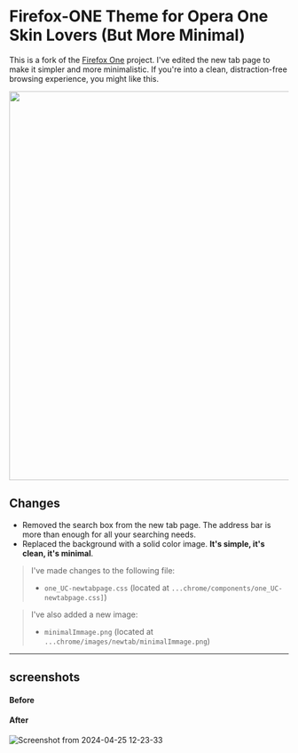 # Firefox-ONE Theme for Opera One Skin Lovers (But More Minimal)

This is a fork of the [Firefox One](https://github.com/Godiesc/firefox-one) project. I've edited the new tab page to make it simpler and more minimalistic. If you're into a clean, distraction-free browsing experience, you might like this.

<img src = "https://github.com/rimaout/firefox-one-NewMinimalTab/assets/116072651/0d98fe2e-bcd4-4093-bde8-010577e6854b" width="700" />


## Changes

- Removed the search box from the new tab page. The address bar is more than enough for all your searching needs.
- Replaced the background with a solid color image. **It's simple, it's clean, it's minimal**.

>I've made changes to the following file:
>- `one_UC-newtabpage.css` (located at `...chrome/components/one_UC-newtabpage.css]`)

>I've also added a new image:
>- `minimalImmage.png` (located at `...chrome/images/newtab/minimalImmage.png`)

---

## screenshots
#### Before


#### After
![Screenshot from 2024-04-25 12-23-33](https://github.com/rimaout/firefox-one-NewMinimalTab/assets/116072651/2bbd3629-1dc4-4920-840c-791130cdb188)
